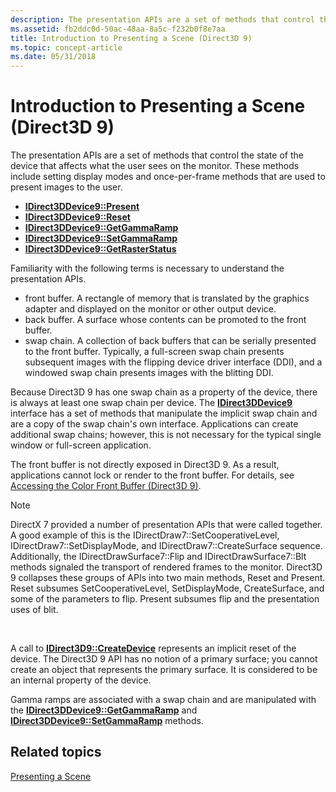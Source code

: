 ```yaml
---
description: The presentation APIs are a set of methods that control the state of the device that affects what the user sees on the monitor. These methods include setting display modes and once-per-frame methods that are used to present images to the user.
ms.assetid: fb2ddc0d-50ac-48aa-8a5c-f232b0f8e7aa
title: Introduction to Presenting a Scene (Direct3D 9)
ms.topic: concept-article
ms.date: 05/31/2018
---
```


# Introduction to Presenting a Scene (Direct3D 9)

The presentation APIs are a set of methods that control the state of the device that affects what the user sees on the monitor. These methods include setting display modes and once-per-frame methods that are used to present images to the user.

-   [**IDirect3DDevice9::Present**](/windows/win32/api/d3d9helper/nf-d3d9helper-idirect3ddevice9-present)
-   [**IDirect3DDevice9::Reset**](/windows/win32/api/d3d9helper/nf-d3d9helper-idirect3ddevice9-reset)
-   [**IDirect3DDevice9::GetGammaRamp**](/windows/win32/api/d3d9helper/nf-d3d9helper-idirect3ddevice9-getgammaramp)
-   [**IDirect3DDevice9::SetGammaRamp**](/windows/win32/api/d3d9helper/nf-d3d9helper-idirect3ddevice9-setgammaramp)
-   [**IDirect3DDevice9::GetRasterStatus**](/windows/win32/api/d3d9helper/nf-d3d9helper-idirect3ddevice9-getrasterstatus)

Familiarity with the following terms is necessary to understand the presentation APIs.

-   front buffer. A rectangle of memory that is translated by the graphics adapter and displayed on the monitor or other output device.
-   back buffer. A surface whose contents can be promoted to the front buffer.
-   swap chain. A collection of back buffers that can be serially presented to the front buffer. Typically, a full-screen swap chain presents subsequent images with the flipping device driver interface (DDI), and a windowed swap chain presents images with the blitting DDI.

Because Direct3D 9 has one swap chain as a property of the device, there is always at least one swap chain per device. The [**IDirect3DDevice9**](/windows/win32/api/d3d9helper/nn-d3d9helper-idirect3ddevice9) interface has a set of methods that manipulate the implicit swap chain and are a copy of the swap chain's own interface. Applications can create additional swap chains; however, this is not necessary for the typical single window or full-screen application.

The front buffer is not directly exposed in Direct3D 9. As a result, applications cannot lock or render to the front buffer. For details, see [Accessing the Color Front Buffer (Direct3D 9)](accessing-the-color-front-buffer.md).

> [!Note]  
> DirectX 7 provided a number of presentation APIs that were called together. A good example of this is the IDirectDraw7::SetCooperativeLevel, IDirectDraw7::SetDisplayMode, and IDirectDraw7::CreateSurface sequence. Additionally, the IDirectDrawSurface7::Flip and IDirectDrawSurface7::Blt methods signaled the transport of rendered frames to the monitor. Direct3D 9 collapses these groups of APIs into two main methods, Reset and Present. Reset subsumes SetCooperativeLevel, SetDisplayMode, CreateSurface, and some of the parameters to flip. Present subsumes flip and the presentation uses of blit.

 

A call to [**IDirect3D9::CreateDevice**](/windows/win32/api/d3d9/nf-d3d9-idirect3d9-createdevice) represents an implicit reset of the device. The Direct3D 9 API has no notion of a primary surface; you cannot create an object that represents the primary surface. It is considered to be an internal property of the device.

Gamma ramps are associated with a swap chain and are manipulated with the [**IDirect3DDevice9::GetGammaRamp**](/windows/win32/api/d3d9helper/nf-d3d9helper-idirect3ddevice9-getgammaramp) and [**IDirect3DDevice9::SetGammaRamp**](/windows/win32/api/d3d9helper/nf-d3d9helper-idirect3ddevice9-setgammaramp) methods.

## Related topics

<dl> <dt>

[Presenting a Scene](presenting-a-scene.md)
</dt> </dl>

 

 
